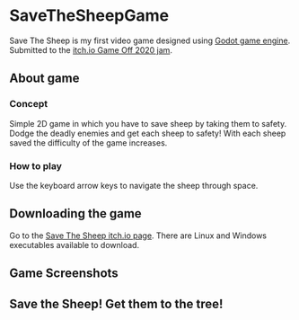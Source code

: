 # SaveTheSheepGame

<!-- ![SaveTheSheepPoster](https://img.itch.zone/aW1nLzQ3MDk5NTgucG5n/315x250%23c/tDhUGO.png) -->

Save The Sheep is my first video game designed using [Godot game engine](https://godotengine.org/).
Submitted to the [itch.io Game Off 2020 jam](https://funbeedev.itch.io/save-the-sheep).

## About game

### Concept
Simple 2D game in which you have to save sheep by taking them to safety. Dodge the deadly enemies and get each sheep to safety! With each sheep saved the difficulty of the game increases.

### How to play
Use the keyboard arrow keys to navigate the sheep through space.

## Downloading the game
Go to the [Save The Sheep itch.io page](https://funbeedev.itch.io/save-the-sheep). There are Linux and Windows executables available to download. 

## Game Screenshots

## Save the Sheep! Get them to the tree!

<!-- ## Save the Sheep! Get them to the moon!
| | | |
|:-------------------------:|:-------------------------:|:-------------------------:|
|<img width="1604" alt="SaveTheSheepGame" src="https://img.itch.zone/aW1hZ2UvODQwMTM0LzQ3MDk5NjMucG5n/original/SRgGvJ.png">  |  <img width="1604" alt="SaveTheSheepGame" src="https://img.itch.zone/aW1hZ2UvODQwMTM0LzQ3MDk5NjEucG5n/original/CJCeR0.png">
|<img width="1604" alt="SaveTheSheepGame" src="https://img.itch.zone/aW1hZ2UvODQwMTM0LzQ3MDk5NjIucG5n/original/J3Y1Uv.png">  |  <img width="1604" alt="SaveTheSheepGame" src="https://img.itch.zone/aW1hZ2UvODQwMTM0LzQ3MDk5NjAucG5n/original/%2B5gCZl.png"> -->
